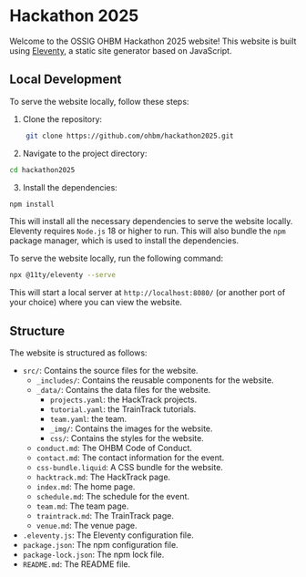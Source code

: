 # Hackathon 2025

Welcome to the OSSIG OHBM Hackathon 2025 website!
This website is built using [Eleventy](https://www.11ty.dev/), a static site generator based on JavaScript.

## Local Development

To serve the website locally, follow these steps:

1. Clone the repository:
```bash
    git clone https://github.com/ohbm/hackathon2025.git
```
2. Navigate to the project directory:
```bash
cd hackathon2025
```
3. Install the dependencies:
```bash
npm install
```

This will install all the necessary dependencies to serve the website locally.
Eleventy requires `Node.js` 18 or higher to run.
This will also bundle the `npm` package manager, which is used to install the dependencies.

To serve the website locally, run the following command:
```bash
npx @11ty/eleventy --serve
```

This will start a local server at `http://localhost:8080/` (or another port of your choice) where you can view the website.

## Structure

The website is structured as follows:

- `src/`: Contains the source files for the website.
  - `_includes/`: Contains the reusable components for the website.
  - `_data/`: Contains the data files for the website.	
    - `projects.yaml`: the HackTrack projects.
    - `tutorial.yaml`: the TrainTrack tutorials.
    - `team.yaml`: the team.
    - `_img/`: Contains the images for the website.
    - `css/`: Contains the styles for the website.
  - `conduct.md`: The OHBM Code of Conduct.
  - `contact.md`: The contact information for the event.
  - `css-bundle.liquid`: A CSS bundle for the website.
  - `hacktrack.md`: The HackTrack page.
  - `index.md`: The home page.
  - `schedule.md`: The schedule for the event.
  - `team.md`: The team page.
  - `traintrack.md`: The TrainTrack page.
  - `venue.md`: The venue page.
- `.eleventy.js`: The Eleventy configuration file.
- `package.json`: The npm configuration file.
- `package-lock.json`: The npm lock file.
- `README.md`: The README file.